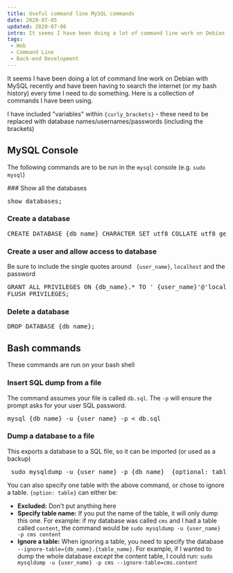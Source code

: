 ```yaml
---
title: Useful command line MySQL commands
date: 2020-07-05
updated: 2020-07-06
intro: It seems I have been doing a lot of command line work on Debian with MySQL recently and have been having to search the internet (or my bash history) every time I&nbsp;need to do something. Here is a collection of commands I&nbsp;have been using
tags:
 - Web
 - Command Line
 - Back-end Development
---
```


It seems I have been doing a lot of command line work on Debian with MySQL recently and have been having to search the internet (or my bash history) every time I ﻿need to do something. Here is a collection of commands I ﻿have been using.

<div class="info">I have included "variables" within <code>{curly_brackets}</code> - these need to be replaced with database names/usernames/passwords (including the brackets)</div>

## MySQL Console

The following commands are to be run in the `mysql` console (e.g. `sudo mysql`)

### Show all the databases 

<pre class="language-sql">show databases;</pre>

### Create a database

<pre class="language-sql">CREATE DATABASE {db_name} CHARACTER SET utf8 COLLATE utf8_general_ci;</pre>

### Create a user and allow access to database

Be sure to include the single quotes around ` {user_name}`, `localhost` and the password

<pre class="language-sql">GRANT ALL PRIVILEGES ON {db_name}.* TO ' {user_name}'@'localhost' IDENTIFIED BY '{password}';
FLUSH PRIVILEGES;</pre>

### Delete a database

<pre class="language-sql">DROP DATABASE {db_name};</pre>

## Bash commands
 
These commands are run on your bash shell

### Insert SQL dump from a file

The command assumes your file is called `db.sql`. The `-p` will ensure the prompt asks for your user SQL password.

<pre class="language-bash">mysql {db_name} -u {user_name} -p &lt; db.sql</pre>

### Dump a database to a file

This exports a database to a SQL file, so it can be imported (or used as a backup)

<pre class="language-bash"> sudo mysqldump -u {user_name} -p {db_name}  {optional: table} &gt; db.sql</pre>

You can also specify one table with the above command, or chose to ignore a table. `{option: table}` can either be:

- **Excluded:** Don't put anything here
- **Specify table name:** If you put the name of the table, it will only dump this one. For example: if my database was called `cms` and I had a table called `content`, the command would be `sudo mysqldump -u {user_name} -p cms content`
- **Ignore a table:** When ignoring a table, you need to specify the database `--ignore-table={db_name}.{table_name}`. For example, if I wanted to dump the whole database _except_ the content table, I could run: `sudo mysqldump -u {user_name} -p cms --ignore-table=cms.content`